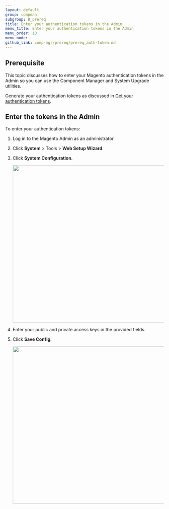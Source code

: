 ```yaml
---
layout: default
group: compman
subgroup: B_prereq
title: Enter your authentication tokens in the Admin
menu_title: Enter your authentication tokens in the Admin
menu_order: 10
menu_node: 
github_link: comp-mgr/prereq/prereq_auth-token.md
---
```


## Prerequisite
This topic discusses how to enter your Magento authentication tokens in the Admin so you can use the Component Manager and System Upgrade utilities.

Generate your authentication tokens as discussed in <a href="{{ site.gdeurl }}install-gde/prereq/connect-auth.html">Get your authentication tokens</a>.

## Enter the tokens in the Admin
To enter your authentication tokens:

1.	Log in to the Magento Admin as an administrator.
2.	Click **System** > Tools > **Web Setup Wizard**.
3.	Click **System Configuration**.

	<img src="{{ site.baseurl }}common/images/cman_system-config.png" width="500px">

4.	Enter your public and private access keys in the provided fields.
5.	Click **Save Config**.

	<img src="{{ site.baseurl }}common/images/cman_keys.png" width="500px">
